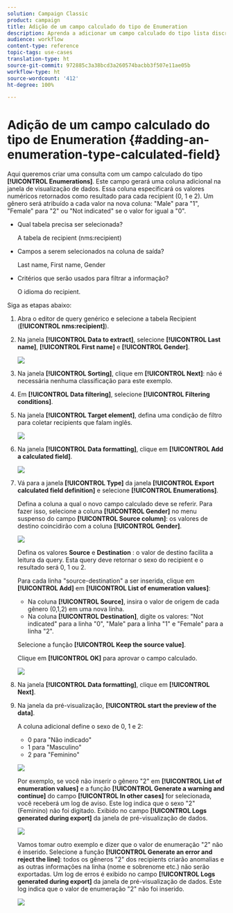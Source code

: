 ```yaml
---
solution: Campaign Classic
product: campaign
title: Adição de um campo calculado do tipo de Enumeration
description: Aprenda a adicionar um campo calculado do tipo lista discriminada
audience: workflow
content-type: reference
topic-tags: use-cases
translation-type: ht
source-git-commit: 972885c3a38bcd3a260574bacbb3f507e11ae05b
workflow-type: ht
source-wordcount: '412'
ht-degree: 100%

---
```



# Adição de um campo calculado do tipo de Enumeration {#adding-an-enumeration-type-calculated-field}

Aqui queremos criar uma consulta com um campo calculado do tipo **[!UICONTROL Enumerations]**. Este campo gerará uma coluna adicional na janela de visualização de dados. Essa coluna especificará os valores numéricos retornados como resultado para cada recipient (0, 1 e 2). Um gênero será atribuído a cada valor na nova coluna: &quot;Male&quot; para &quot;1&quot;, &quot;Female&quot; para &quot;2&quot; ou &quot;Not indicated&quot; se o valor for igual a &quot;0&quot;.

* Qual tabela precisa ser selecionada?

   A tabela de recipient (nms:recipient)

* Campos a serem selecionados na coluna de saída?

   Last name, First name, Gender

* Critérios que serão usados para filtrar a informação?

   O idioma  do recipient.

Siga as etapas abaixo:

1. Abra o editor de query genérico e selecione a tabela Recipient (**[!UICONTROL nms:recipient]**).
1. Na janela **[!UICONTROL Data to extract]**, selecione **[!UICONTROL Last name]**, **[!UICONTROL First name]** e **[!UICONTROL Gender]**.

   ![](assets/query_editor_nveau_73.png)

1. Na janela **[!UICONTROL Sorting]**, clique em **[!UICONTROL Next]**: não é necessária nenhuma classificação para este exemplo.
1. Em **[!UICONTROL Data filtering]**, selecione **[!UICONTROL Filtering conditions]**.
1. Na janela **[!UICONTROL Target element]**, defina uma condição de filtro para coletar recipients que falam inglês.

   ![](assets/query_editor_nveau_74.png)

1. Na janela **[!UICONTROL Data formatting]**, clique em **[!UICONTROL Add a calculated field]**.

   ![](assets/query_editor_nveau_75.png)

1. Vá para a janela **[!UICONTROL Type]** da janela **[!UICONTROL Export calculated field definition]** e selecione **[!UICONTROL Enumerations]**.

   Defina a coluna a qual o novo campo calculado deve se referir. Para fazer isso, selecione a coluna **[!UICONTROL Gender]** no menu suspenso do campo **[!UICONTROL Source column]**: os valores de destino coincidirão com a coluna **[!UICONTROL Gender]**.

   ![](assets/query_editor_nveau_76.png)

   Defina os valores **Source** e **Destination** : o valor de destino facilita a leitura da query. Esta query deve retornar o sexo do recipient e o resultado será 0, 1 ou 2.

   Para cada linha &quot;source-destination&quot; a ser inserida, clique em **[!UICONTROL Add]** em **[!UICONTROL List of enumeration values]**:

   * Na coluna **[!UICONTROL Source]**, insira o valor de origem de cada gênero (0,1,2) em uma nova linha.
   * Na coluna **[!UICONTROL Destination]**, digite os valores: &quot;Not indicated&quot; para a linha &quot;0&quot;, &quot;Male&quot; para a linha &quot;1&quot; e &quot;Female&quot; para a linha &quot;2&quot;.

   Selecione a função **[!UICONTROL Keep the source value]**.

   Clique em **[!UICONTROL OK]** para aprovar o campo calculado.

   ![](assets/query_editor_nveau_77.png)

1. Na janela **[!UICONTROL Data formatting]**, clique em **[!UICONTROL Next]**.
1. Na janela da pré-visualização, **[!UICONTROL start the preview of the data]**.

   A coluna adicional define o sexo de 0, 1 e 2:

   * 0 para &quot;Não indicado&quot;
   * 1 para &quot;Masculino&quot;
   * 2 para &quot;Feminino&quot;

   ![](assets/query_editor_nveau_78.png)

   Por exemplo, se você não inserir o gênero &quot;2&quot; em **[!UICONTROL List of enumeration values]** e a função **[!UICONTROL Generate a warning and continue]** do campo **[!UICONTROL In other cases]** for selecionada, você receberá um log de aviso. Este log indica que o sexo &quot;2&quot; (Feminino) não foi digitado. Exibido no campo **[!UICONTROL Logs generated during export]** da janela de pré-visualização de dados.

   ![](assets/query_editor_nveau_79.png)

   Vamos tomar outro exemplo e dizer que o valor de enumeração &quot;2&quot; não é inserido. Selecione a função **[!UICONTROL Generate an error and reject the line]**: todos os gêneros &quot;2&quot; dos recipients criarão anomalias e as outras informações na linha (nome e sobrenome etc.) não serão exportadas. Um log de erros é exibido no campo **[!UICONTROL Logs generated during export]** da janela de pré-visualização de dados. Este log indica que o valor de enumeração &quot;2&quot; não foi inserido.

   ![](assets/query_editor_nveau_80.png)
